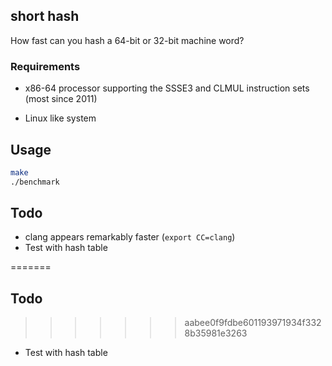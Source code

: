 ## short hash

How fast can you hash a 64-bit or 32-bit machine word?

### Requirements

- x86-64 processor supporting the SSSE3 and CLMUL instruction sets
  (most since 2011)

- Linux like system

## Usage

```bash
make
./benchmark
```

## Todo 
- clang appears remarkably faster (``export CC=clang``)
- Test with hash table 



=======
## Todo
>>>>>>> aabee0f9fdbe601193971934f3328b35981e3263

- Test with hash table
